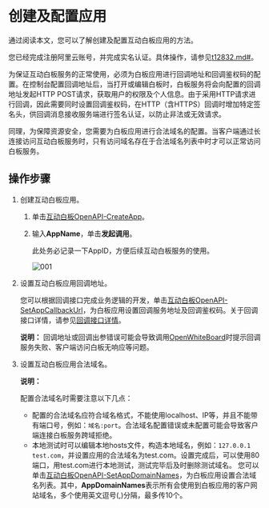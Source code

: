 # 创建及配置应用

通过阅读本文，您可以了解创建及配置互动白板应用的方法。

您已经完成注册阿里云账号，并完成实名认证。具体操作，请参见[t12832.md\#]()。

为保证互动白板服务的正常使用，必须为白板应用进行回调地址和回调鉴权码的配置。在控制台配置回调地址后，当打开或编辑白板时，白板服务将会向配置的回调地址发起HTTP POST请求，获取用户的权限及个人信息。由于采用HTTP请求进行回调，因此需要同时设置回调鉴权码，在HTTP（含HTTPS）回调时增加特定签名头，供回调消息接收服务端进行签名认证，以防止非法或无效请求。

同理，为保障资源安全，您需要为白板应用进行合法域名的配置。当客户端通过长连接访问互动白板服务时，只有访问域名存在于合法域名列表中时才可以正常访问白板服务。

## 操作步骤

1.  创建互动白板应用。

    1.  单击[互动白板OpenAPI-CreateApp](https://next.api.aliyun.com/api/rtc-white-board/2020-12-14/CreateApp?params=%7B%7D)。

    2.  输入**AppName**，单击**发起调用**。

        此处务必记录一下AppID，方便后续互动白板服务的使用。

        ![001](https://static-aliyun-doc.oss-accelerate.aliyuncs.com/assets/img/zh-CN/3518717161/p259362.png)

2.  设置互动白板应用回调地址。

    您可以根据回调接口完成业务逻辑的开发，单击[互动白板OpenAPI-SetAppCallbackUrl](https://next.api.aliyun.com/api/rtc-white-board/2020-12-14/SetAppCallbackUrl?params=%7B%7D)，为白板应用设置回调服务地址及回调鉴权码。关于回调接口详情，请参见[回调接口详情](/cn.zh-CN/互动白板解决方案（邀测中）/回调服务.md)。

    **说明：** 回调地址或回调出参错误可能会导致调用[OpenWhiteBoard](/cn.zh-CN/互动白板解决方案（邀测中）/服务端API/2020-12-14版本/白板文档接口/OpenWhiteBoard.md)时提示回调服务失败、客户端访问白板无响应等问题。

3.  设置互动白板应用合法域名。

    **说明：**

    配置合法域名时需要注意以下几点：

    -   配置的合法域名应符合域名格式，不能使用localhost、IP等，并且不能带有端口号，例如：`域名:port`。合法域名配置错误或未配置可能会导致客户端连接白板服务跨域拒绝。
    -   本地测试时可以编辑本地hosts文件，构造本地域名，例如：`127.0.0.1 test.com`，并设置应用的合法域名为test.com。设置完成后，可以使用80端口，用test.com进行本地测试，测试完毕后及时删除测试域名。
    您可以单击[互动白板OpenAPI-SetAppDomainNames](https://next.api.aliyun.com/api/rtc-white-board/2020-12-14/SetAppDomainNames?params=%7B%7D)，为白板应用设置合法域名列表。其中，**AppDomainNames**表示所有会使用到白板应用的客户网站域名，多个使用英文逗号\(,\)分隔，最多传10个。


